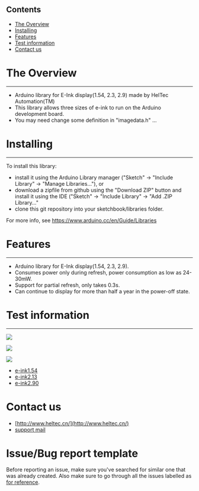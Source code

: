 ## Contents
- [The Overview](#the-overview)
- [Installing](#installing)
- [Features](#features)
- [Test information](#test-information)
- [Contact us](#contact-us)
# The Overview
--------
- Arduino library for E-Ink display(1.54, 2.3, 2.9) made by HelTec Automation(TM)
- This library allows three sizes of e-ink to run on the Arduino development board.
- You may need change some definition in "imagedata.h" ...
# Installing
----------
To install this library:
- install it using the Arduino Library manager ("Sketch" -> "Include Library" -> "Manage Libraries..."), or
- download a zipfile from github using the "Download ZIP" button and install it using the IDE ("Sketch" -> "Include Library" -> "Add .ZIP Library..."
- clone this git repository into your sketchbook/libraries folder.

For more info, see https://www.arduino.cc/en/Guide/Libraries
# Features
----------
- Arduino library for E-Ink display(1.54, 2.3, 2.9).
- Consumes power only during refresh, power consumption as low as 24-30mW.
- Support for partial refresh, only takes 0.3s.
- Can continue to display for more than half a year in the power-off state.
# Test information
---------
![](https://github.com/HelTecAutomation/e-ink/blob/master/1.54.jpg)

![](https://github.com/HelTecAutomation/e-ink/blob/master/2.15.jpg)

![](https://github.com/HelTecAutomation/e-ink/blob/master/2.90.jpg)
- [e-ink1.54](https://item.taobao.com/item.htm?spm=a1z10.1-c.w14879002-17163498038.8.42ce1d6fDt0Gzk&id=559282775007)
- [e-ink2.13](https://item.taobao.com/item.htm?spm=2013.1.20141001.1.e10141e6UV7eAD&id=559224018532&scm=1007.12144.95220.42296_0&pvid=27ced8e2-6b47-4b4a-a173-0d7e7e992eb3&utparam=%7B%22x_hestia_source%22%3A%2242296%22%2C%22x_object_type%22%3A%22item%22%2C%22x_mt%22%3A0%2C%22x_src%22%3A%2242296%22%2C%22x_pos%22%3A1%2C%22x_pvid%22%3A%2227ced8e2-6b47-4b4a-a173-0d7e7e992eb3%22%2C%22x_object_id%22%3A559224018532%7D)
- [e-ink2.90](https://item.taobao.com/item.htm?spm=2013.1.20141001.2.e10141e6UV7eAD&id=559840859882&scm=1007.12144.95220.42296_0&pvid=27ced8e2-6b47-4b4a-a173-0d7e7e992eb3&utparam=%7B%22x_hestia_source%22%3A%2242296%22%2C%22x_object_type%22%3A%22item%22%2C%22x_mt%22%3A0%2C%22x_src%22%3A%2242296%22%2C%22x_pos%22%3A2%2C%22x_pvid%22%3A%2227ced8e2-6b47-4b4a-a173-0d7e7e992eb3%22%2C%22x_object_id%22%3A559840859882%7D)
# Contact us
- [http://www.heltec.cn/](http://www.heltec.cn/)
- [support mail](mailto:support@heltec.cn)
# Issue/Bug report template
Before reporting an issue, make sure you've searched for similar one that was already created. Also make sure to go through all the issues labelled as [for reference](https://github.com/HelTecAutomation/e-ink/issues).     

